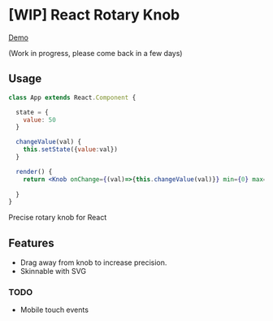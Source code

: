 # [WIP] React Rotary Knob

[Demo](https://hugozap.github.io/react-rotary-knob/storybook)

(Work in progress, please come back in a few days)

## Usage

```jsx
class App extends React.Component {

  state = {
    value: 50
  }

  changeValue(val) {
    this.setState({value:val})
  }

  render() {
    return <Knob onChange={(val)=>{this.changeValue(val)}} min={0} max={100} value={this.state.value} style={{width:'300px', height:'200px'}}/>
     
  }
}
```

Precise rotary knob for React

## Features

- Drag away from knob to increase precision.
- Skinnable with SVG

### TODO

* Mobile touch events